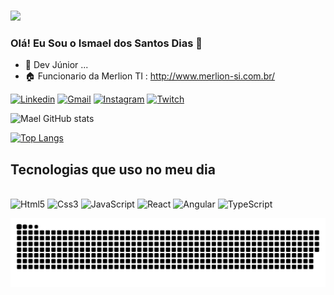 #

![](https://media.licdn.com/dms/image/C4E16AQGrnNHyLXs-cQ/profile-displaybackgroundimage-shrink_350_1400/0/1660769789839?e=1683763200&v=beta&t=bY3p3cJO2tg-m13DbKDld6LerYT91Lurjp2VxTmufrQ)

### Olá! Eu Sou o Ismael dos Santos Dias 👋


- 🔭 Dev Júnior ...
- 🏠 Funcionario da Merlion TI : http://www.merlion-si.com.br/


[![Linkedin](https://img.shields.io/badge/LinkedIn-0077B5?style=for-the-badge&logo=linkedin&logoColor=white)](https://www.linkedin.com/in/ismael-santos04/)
[![Gmail](https://img.shields.io/badge/Gmail-D14836?style=for-the-badge&logo=gmail&logoColor=white)](https://)
[![Instagram](https://img.shields.io/badge/Instagram-E4405F?style=for-the-badge&logo=instagram&logoColor=white)](https://instagram.com/@madldias_)
[![Twitch](https://img.shields.io/badge/Twitch-9146FF?style=for-the-badge&logo=twitch&logoColor=white)](https://twitch.tv.com/)

![Mael GitHub stats](https://github-readme-stats.vercel.app/api?username=Maelzin13&show_icons=true&theme=dracula)

[![Top Langs](https://github-readme-stats.vercel.app/api/top-langs/?username=Maelzin13)](https://github.com/Maelzin13/github-readme-stats)

## Tecnologias que uso no  meu dia 

<div style="display: inline-block"><br/>
    <img aling="center" alt="Html5" src="https://img.shields.io/badge/HTML5-E34F26?style=for-the-badge&logo=html5&logoColor=white" />
    <img aling="center" alt="Css3" src="https://img.shields.io/badge/CSS3-1572B6?style=for-the-badge&logo=css3&logoColor=white" />
    <img aling="center" alt="JavaScript" src="https://img.shields.io/badge/JavaScript-323330?style=for-the-badge&logo=javascript&logoColor=F7DF1E" />
    <img aling="center" alt="React" src="https://img.shields.io/badge/React-20232A?style=for-the-badge&logo=react&logoColor=61DAFB" />
    <img aling="center" alt="Angular" src="https://img.shields.io/badge/Angular-DD0031?style=for-the-badge&logo=angular&logoColor=white" />
    <img aling="center" alt="TypeScript" src="https://img.shields.io/badge/TypeScript-007ACC?style=for-the-badge&logo=typescript&logoColor=white"/>
</div><br/>

![Snake animation](https://github.com/Maelzin13/Maelzin13/blob/output/github-contribution-grid-snake.svg)
